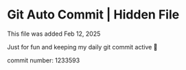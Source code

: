 # Git Auto Commit | Hidden File

This file was added Feb 12, 2025

Just for fun and keeping my daily git commit active 🤪

commit number: 1233593
